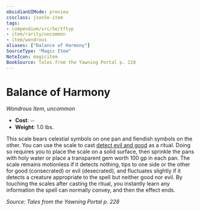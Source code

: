 ```yaml
---
obsidianUIMode: preview
cssclass: json5e-item
tags:
- compendium/src/5e/tftyp
- item/rarity/uncommon
- item/wondrous
aliases: ["Balance of Harmony"]
SourceType: "Magic Item"
NoteIcon: magicitem
BookSource: Tales from the Yawning Portal p. 228
---
```

# Balance of Harmony
*Wondrous Item, uncommon*  

- **Cost**: ⏤
- **Weight**: 1.0 lbs.

This scale bears celestial symbols on one pan and fiendish symbols on the other. You can use the scale to cast [detect evil and good](/2-Mechanics/CLI/spells/detect-evil-and-good.md) as a ritual. Doing so requires you to place the scale on a solid surface, then sprinkle the pans with holy water or place a transparent gem worth 100 gp in each pan. The scale remains motionless if it detects nothing, tips to one side or the other for good (consecrated) or evil (desecrated), and fluctuates slightly if it detects a creature appropriate to the spell but neither good nor evil. By touching the scales after casting the ritual, you instantly learn any information the spell can normally convey, and then the effect ends.

*Source: Tales from the Yawning Portal p. 228*